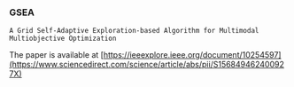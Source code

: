 ### GSEA
``A Grid Self-Adaptive Exploration-based Algorithm for Multimodal Multiobjective Optimization``

The paper is available at [https://ieeexplore.ieee.org/document/10254597](https://www.sciencedirect.com/science/article/abs/pii/S156849462400927X)
